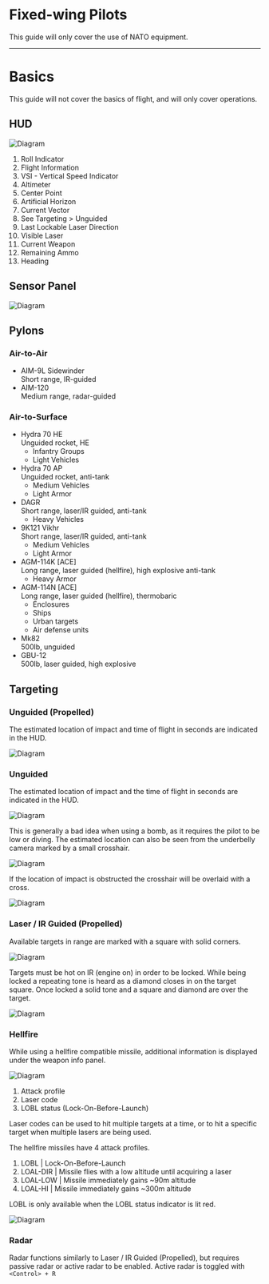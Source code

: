 # Fixed-wing Pilots

This guide will only cover the use of NATO equipment.

<hr/>

# Basics

This guide will not cover the basics of flight, and will only cover operations.

## HUD

![Diagram](img/hud.png)

1. Roll Indicator
2. Flight Information
3. VSI - Vertical Speed Indicator
4. Altimeter
5. Center Point
6. Artificial Horizon
7. Current Vector
8. See Targeting > Unguided
9. Last Lockable Laser Direction
10. Visible Laser
11. Current Weapon
12. Remaining Ammo
13. Heading

## Sensor Panel

![Diagram](img/sensor.png)

## Pylons

### Air-to-Air

- AIM-9L Sidewinder  
  Short range, IR-guided
- AIM-120  
  Medium range, radar-guided

### Air-to-Surface
- Hydra 70 HE  
  Unguided rocket, HE
    - Infantry Groups  
    - Light Vehicles
- Hydra 70 AP  
  Unguided rocket, anti-tank
    - Medium Vehicles  
    - Light Armor
- DAGR  
  Short range, laser/IR guided, anti-tank
    - Heavy Vehicles  
- 9K121 Vikhr  
  Short range, laser/IR guided, anti-tank
    - Medium Vehicles  
    - Light Armor
- AGM-114K [ACE]  
  Long range, laser guided (hellfire), high explosive anti-tank
    - Heavy Armor
- AGM-114N [ACE]  
  Long range, laser guided (hellfire), thermobaric
    - Enclosures
    - Ships
    - Urban targets
    - Air defense units
- Mk82  
  500lb, unguided
- GBU-12  
  500lb, laser guided, high explosive

## Targeting

### Unguided (Propelled)

The estimated location of impact and time of flight in seconds are indicated in the HUD.

![Diagram](img/unguided_estimate.png)

### Unguided

The estimated location of impact and the time of flight in seconds are indicated in the HUD.

![Diagram](img/bomb_hud.png)

This is generally a bad idea when using a bomb, as it requires the pilot to be low or diving. The estimated location can also be seen from the underbelly camera marked by a small crosshair.

![Diagram](img/bomb_crosshair.png)

If the location of impact is obstructed the crosshair will be overlaid with a cross.

![Diagram](img/unguided_obstructed.png)

### Laser / IR Guided (Propelled)

Available targets in range are marked with a square with solid corners.

![Diagram](img/ir_available.png)

Targets must be hot on IR (engine on) in order to be locked. While being locked a repeating tone is heard as a diamond closes in on the target square. Once locked a solid tone and a square and diamond are over the target.

![Diagram](img/ir_locking.png)

### Hellfire

While using a hellfire compatible missile, additional information is displayed under the weapon info panel.

![Diagram](img/hellfire_nolock.png)

1. Attack profile
2. Laser code
3. LOBL status (Lock-On-Before-Launch)

Laser codes can be used to hit multiple targets at a time, or to hit a specific target when multiple lasers are being used.

The hellfire missiles have 4 attack profiles.

1. LOBL | Lock-On-Before-Launch
2. LOAL-DIR | Missile flies with a low altitude until acquiring a laser
3. LOAL-LOW | Missile immediately gains ~90m altitude
4. LOAL-HI | Missile immediately gains ~300m altitude

LOBL is only available when the LOBL status indicator is lit red.

![Diagram](img/hellfire_lock.png)

### Radar

Radar functions similarly to Laser / IR Guided (Propelled), but requires passive radar or active radar to be enabled. Active radar is toggled with `<Control> + R`
